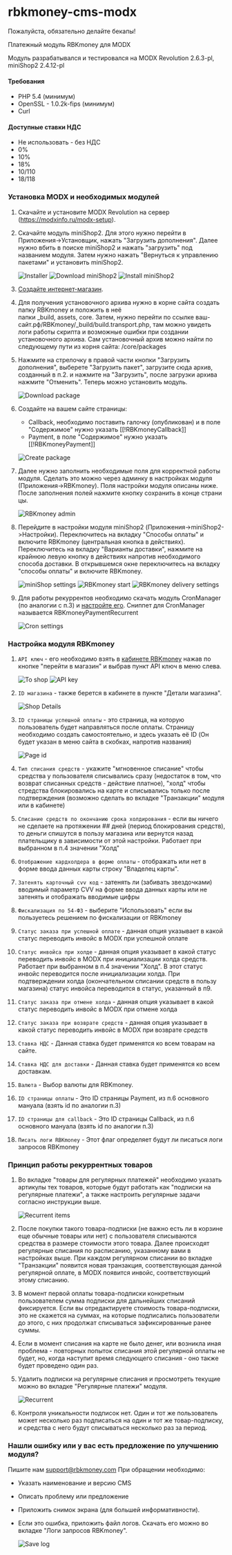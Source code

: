 # rbkmoney-cms-modx

Пожалуйста, обязательно делайте бекапы!

Платежный модуль RBKmoney для MODX

Модуль разрабатывался и тестировался на MODX Revolution 2.6.3-pl, miniShop2 2.4.12-pl

#### Требования

- PHP 5.4 (минимум)
- OpenSSL - 1.0.2k-fips (минимум)
- Curl

#### Доступные ставки НДС

- Не использовать - без НДС
- 0%
- 10%
- 18%
- 10/110
- 18/118

### Установка MODX и необходимых модулей

1. Скачайте и установите MODX Revolution на сервер (https://modxinfo.ru/modx-setup).
2. Скачайте модуль miniShop2. Для этого нужно перейти в Приложения->Установщик, нажать "Загрузить дополнения".
   Далее нужно вбить в поиске miniShop2 и нажать "загрузить" под названием модуля.
   Затем нужно нажать "Вернуться к управлению пакетами" и установить miniShop2.
   
   ![Installer](readme_images/installer.png)
   ![Download miniShop2](readme_images/download_mini_shop.png)
   ![Install miniShop2](readme_images/install_mini_shop.png)
   
3. [Создайте интернет-магазин](https://docs.modx.pro/components/minishop2/quick-start).
4. Для получения установочного архива нужно в корне сайта создать папку RBKmoney и положить в неё  
   папки _build, assets, core. Затем, нужно перейти по ссылке ваш-сайт.рф/RBKmoney/_build/build.transport.php,
   там можно увидеть логи работы скрипта и возможные ошибки при создании установочного архива.
   Сам установочный архив можно найти по следующему пути из корня сайта: /core/packages
5. Нажмите на стрелочку в правой части кнопки "Загрузить дополнения", выберете "Загрузить пакет", 
   загрузите сюда архив, созданный в п.2. и нажмите на "Загрузить", после загрузки архива нажмите "Отменить".
   Теперь можно установить модуль.
   
   ![Download package](readme_images/download_package.png)
   
6. Создайте на вашем сайте страницы:
    - Callback, необходимо поставить галочку (опубликован) и в поле "Содержимое" нужно указать [[!RBKmoneyCallback]] 
    - Payment, в поле "Содержимое" нужно указать [[!RBKmoneyPayment]]
   
   ![Create package](readme_images/create_page.png)
   
7. Далее нужно заполнить необходимые поля для корректной работы модуля.
   Сделать это можно через админку в настройках модуля (Приложения->RBKmoney).
   Поля настройки модуля описаны ниже.
   После заполнения полей нажмите кнопку сохранить в конце страницы.

   ![RBKmoney admin](readme_images/rbkmoney_admin.png)
   
8. Перейдите в настройки модуля miniShop2 (Приложения->miniShop2->Настройки).
   Переключитесь на вкладку "Способы оплаты" и включите RBKmoney (центральная кнопка в действиях).
   Переключитесь на вкладку "Варианты доставки", нажмите на крайнюю левую кнопку в действиях напротив
   необходимого способа доставки. В открывшемся окне переключитесь на вкладку "способы оплаты" и включите RBKmoney.

   ![miniShop settings](readme_images/minishop_settings.png)
   ![RBKmoney start](readme_images/start_rbkmoney.png)
   ![RBKmoney delivery settings](readme_images/delivery_edit.png)
   
9. Для работы рекуррентов необходимо скачать модуль CronManager (по аналогии с п.3)
   и [настройте его](https://www.modx.cc/documentation/additions/cronmanager/).
   Сниппет для CronManager называется RBKmoneyPaymentRecurrent 
   
   ![Cron settings](readme_images/cron.png)

### Настройка модуля RBKmoney

1) `API ключ` - его необходимо взять в [кабинете RBKmoney](https://dashboard.rbk.money) нажав по кнопке
   "перейти в магазин" и выбрав пункт API ключ в меню слева.
   
   ![To shop](readme_images/to_shop.png)
   ![API key](readme_images/api_key.png)
   
2) `ID магазина` - также берется в кабинете в пункте "Детали магазина".

   ![Shop Details](readme_images/shop_details.png)
   
3) `ID страницы успешной оплаты` - это страница, на которую пользователь будет направляться после оплаты.
   Страницу необходимо создать самостоятельно, и здесь указать её ID (Он будет указан в меню сайта в скобках, напротив названия) 
   
   ![Page id](readme_images/page_id.png)
   
4) `Тип списания средств` - укажите "мгновенное списание" чтобы средства у пользователя списывались сразу
   (недостаток в том, что возврат списанных средств - действие платное),
   "холд" чтобы стредства блокировались на карте и списывались только после подтверждения
   (возможно сделать во вкладке "Транзакции" модуля или в кабинете)
5) `Списание средств по окончанию срока холдирования` - если вы ничего не сделаете на протяжении ## дней
   (период блокирования средств), то деньги спишутся в пользу магазина или вернутся назад плательщику
   в зависимости от этой настройки. Работает при выбранном в п.4 значении "Холд"
6) `Отображение кардхолдера в форме оплаты` - отображать или нет в форме ввода данных карты строку "Владелец карты".
7) `Затенять карточный cvv код` - затенять ли (забивать звездочками) вводимый параметр CVV на форме
   ввода данных карты или не затенять и отображать вводимые цифры
8) `Фискализация по 54-ФЗ` - выберите "Использовать" если вы пользуетесь решением по фискализации от RBKmoney
9) `Статус заказа при успешной оплате` - данная опция указывает в какой статус переводить инвойс в MODX при успешной оплате
10) `Статус инвойса при холде` - данная опция указывает в какой статус переводить инвойс в MODX при
   инициализации холда средств. Работает при выбранном в п.4 значении "Холд".
   В этот статус инвойс переводится после инициализации холда. При подтверждении холда
   (окончательном списании средств в пользу магазина) статус инвойса переводится в статус, указанный в п9.
11) `Статус заказа при отмене холда` - данная опция указывает в какой статус переводить инвойс в MODX при отмене холда
12) `Статус заказа при возврате средств` - данная опция указывает в какой статус переводить инвойс в MODX при возврате средств
13) `Ставка НДС` - Данная ставка будет применятся ко всем товарам на сайте.
14) `Ставка НДС для доставки` - Данная ставка будет применятся ко всем доставкам.
15) `Валюта` - Выбор валюты для RBKmoney.
16) `ID страницы оплаты` - Это ID страницы Payment, из п.6 основного мануала (взять id по аналогии п.3)
17) `ID страницы для callback` - Это ID страницы Callback, из п.6 основного мануала (взять id по аналогии п.3)
18) `Писать логи RBKmoney` - Этот флаг определяет будут ли писаться логи запросов RBKmoney

### Принцип работы рекуррентных товаров

1) Во вкладке "товары для регулярных платежей" необходимо указать артикулы тех товаров, которые будут
   работать как "подписки на регулярные платежи", а также настроить регулярные задачи согласно инструкции выше. 
   
   ![Recurrent items](readme_images/recurrent_items.png)
   
2) После покупки такого товара-подписки (не важно есть ли в корзине еще обычные товары или нет)
   с пользователя списываются средства в размере стоимости этого товара. Далее происходят регулярные
   списания по расписанию, указанному вами в настройках выше. При каждом регулярном списании во вкладке
   "Транзакции" появится новая транзакция, соответствующая данной регулярной оплате,
   в MODX появится инвойс, соответствующий этому списанию. 
3) В момент первой оплаты товара-подписки конкретным пользователем сумма подписки для дальнейших списаний фиксируется.
   Если вы отредактируете стоимость товара-подписки, это не скажется на суммах, на которые подписались
   пользователи до этого, с них продолжат списываться зафиксированные ранее суммы. 
4) Если в момент списания на карте не было денег, или возникла иная проблема - повторных попыток списания
   этой регулярной оплаты не будет, но, когда наступит время следующего списания - оно также будет проведено один раз. 
5) Удалить подписки на регулярные списания и просмотреть текущие можно во вкладке "Регулярные платежи" модуля. 

   ![Recurrent](readme_images/delete_recurrent.png)
   
6) Контроля уникальности подписок нет. Один и тот же пользователь может несколько раз подписаться 
   на один и тот же товар-подписку, и средства с него будут списываться несколько раз за период.
   
### Нашли ошибку или у вас есть предложение по улучшению модуля?
   
Пишите нам support@rbkmoney.com При обращении необходимо:
   
- Указать наименование и версию CMS
- Описать проблему или предложение
- Приложить снимок экрана (для большей информативности). 
- Если это ошибка, приложить файл логов. Скачать его можно во вкладке "Логи запросов RBKmoney".

   ![Save log](readme_images/log.png)